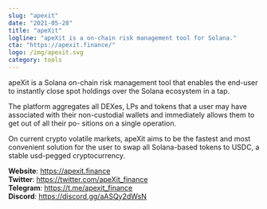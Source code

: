```yaml
---
slug: "apexit"
date: "2021-05-28"
title: "apeXit"
logline: "apeXit is a on-chain risk management tool for Solana."
cta: "https://apexit.finance/"
logo: /img/apexit.svg
category: tools
---
```


apeXit is a Solana on-chain risk management tool that enables the end-user to instantly close spot holdings over the Solana ecosystem in a tap.

The platform aggregates all DEXes, LPs and tokens that a user may have associated with their non-custodial wallets and immediately allows them to get out of all their po- sitions on a single operation.

On current crypto volatile markets, apeXit aims to be the fastest and most convenient solution for the user to swap all Solana-based tokens to USDC, a stable usd-pegged cryptocurrency.

<b>Website</b>: https://apexit.finance </br>
<b>Twitter</b>: https://twitter.com/apeXit_finance </br>
<b>Telegram</b>: https://t.me/apexit_finance </br>
<b>Discord</b>: https://discord.gg/aASQy2dWsN </br>
